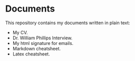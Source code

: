 # Documents

This repository contains my documents written in plain text:

- My CV.
- Dr. William Phillips Interview.
- My html signature for emails.
- Markdown cheatsheet.
- Latex cheatsheet.
